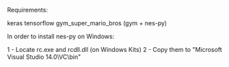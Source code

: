 Requirements:

keras
tensorflow
gym_super_mario_bros (gym + nes-py)


In order to install nes-py on Windows:

1 - Locate rc.exe and rcdll.dll (on Windows Kits)
2 - Copy them to "Microsoft Visual Studio 14.0\VC\bin"
